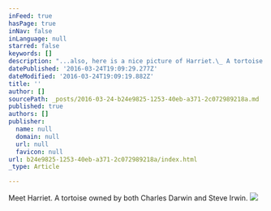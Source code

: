 ```yaml
---
inFeed: true
hasPage: true
inNav: false
inLanguage: null
starred: false
keywords: []
description: "...also, here is a nice picture of Harriet.\_ A tortoise owned by both Charles Darwin and Steve Irwin. \_"
datePublished: '2016-03-24T19:09:29.277Z'
dateModified: '2016-03-24T19:09:19.882Z'
title: ''
author: []
sourcePath: _posts/2016-03-24-b24e9825-1253-40eb-a371-2c072989218a.md
published: true
authors: []
publisher:
  name: null
  domain: null
  url: null
  favicon: null
url: b24e9825-1253-40eb-a371-2c072989218a/index.html
_type: Article

---
```

Meet Harriet.  A tortoise owned by both Charles Darwin and Steve Irwin.  ![](https://the-grid-user-content.s3-us-west-2.amazonaws.com/ec9141db-0055-413b-959d-892f615ad621.jpg)